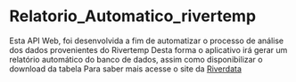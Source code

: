 # Relatorio_Automatico_rivertemp
Esta API Web, foi desenvolvida a fim de automatizar o processo de análise dos dados provenientes do Rivertemp
Desta forma o aplicativo irá gerar um relatório automático do banco de dados, assim como disponibilizar o download da tabela
Para saber mais acesse o site da [Riverdata](https://riverdata.com.br/)
